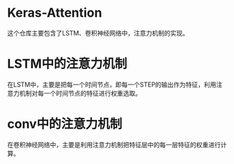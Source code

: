 # Keras-Attention
这个仓库主要包含了LSTM、卷积神经网络中，注意力机制的实现。

# LSTM中的注意力机制
在LSTM中，主要是把每一个时间节点，即每一个STEP的输出作为特征，利用注意力机制对每一个时间节点的特征进行权重选取。

# conv中的注意力机制
在卷积神经网络中，主要是利用注意力机制把特征层中的每一层特征的权重进行计算。
